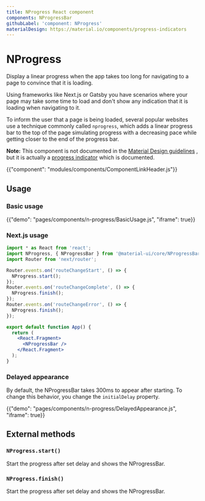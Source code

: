 ```yaml
---
title: NProgress React component
components: NProgressBar
githubLabel: 'component: NProgress'
materialDesign: https://material.io/components/progress-indicators
---
```


# NProgress

<p class="description">Display a linear progress when the app takes too long for navigating to a page to convince that it is loading.</p>

Using frameworks like Next.js or Gatsby you have scenarios where your page may take some time to
load and don't show any indication that it is loading when navigating to it.

To inform the user that a page is being loaded, several popular websites use a technique
commonly called `nprogress`, which adds a linear progress bar to the top of the page simulating
progress with a decreasing pace while getting closer to the end of the progress bar.

**Note:** This component is not documented in the [Material Design guidelines](https://material.io/)
, but it is actually a [progress indicator](https://material.io/components/progress-indicators)
which is documented.

{{"component": "modules/components/ComponentLinkHeader.js"}}

## Usage

### Basic usage

{{"demo": "pages/components/n-progress/BasicUsage.js", "iframe": true}}

### Next.js usage

```jsx
import * as React from 'react';
import NProgress, { NProgressBar } from '@material-ui/core/NProgressBar';
import Router from 'next/router';

Router.events.on('routeChangeStart', () => {
  NProgress.start();
});
Router.events.on('routeChangeComplete', () => {
  NProgress.finish();
});
Router.events.on('routeChangeError', () => {
  NProgress.finish();
});

export default function App() {
  return (
    <React.Fragment>
      <NProgressBar />
    </React.Fragment>
  );
}
```

### Delayed appearance

By default, the NProgressBar takes 300ms to appear after starting.
To change this behavior, you change the `initialDelay` property.

{{"demo": "pages/components/n-progress/DelayedAppearance.js", "iframe": true}}

## External methods

### `NProgress.start()`

Start the progress after set delay and shows the NProgressBar.

### `NProgress.finish()`

Start the progress after set delay and shows the NProgressBar.

